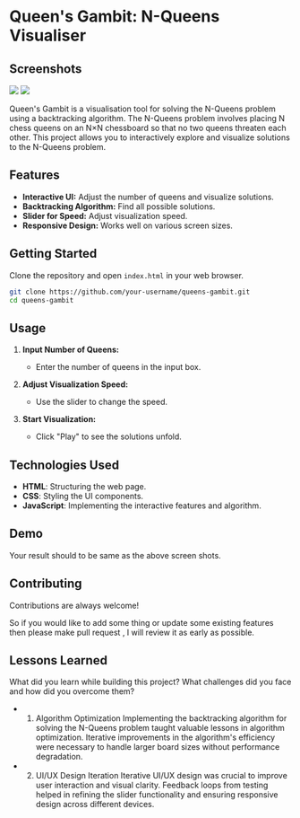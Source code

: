 # Queen's Gambit: N-Queens Visualiser

## Screenshots

![](screen_shots/Screenshot%2024-06-18%at%23.42.52.png)
![](screen_shots/Screenshot%2024-06-18%at%23.43.28.png)


Queen's Gambit is a visualisation tool for solving the N-Queens problem using a backtracking algorithm. The N-Queens problem involves placing N chess queens on an N×N chessboard so that no two queens threaten each other. This project allows you to interactively explore and visualize solutions to the N-Queens problem.

## Features

- **Interactive UI:** Adjust the number of queens and visualize solutions.
- **Backtracking Algorithm:** Find all possible solutions.
- **Slider for Speed:** Adjust visualization speed.
- **Responsive Design:** Works well on various screen sizes.

## Getting Started

Clone the repository and open `index.html` in your web browser.
```bash
git clone https://github.com/your-username/queens-gambit.git
cd queens-gambit
```

## Usage

1. **Input Number of Queens:**
   - Enter the number of queens in the input box.

2. **Adjust Visualization Speed:**
   - Use the slider to change the speed.

3. **Start Visualization:**
   - Click "Play" to see the solutions unfold.

## Technologies Used

- **HTML**: Structuring the web page.
- **CSS**: Styling the UI components.
- **JavaScript**: Implementing the interactive features and algorithm.

## Demo

Your result should to be same as the above screen shots.


## Contributing

Contributions are always welcome!

So if you would like to add some thing or update some existing features then please make pull request ,
I will review it as early as possible.




## Lessons Learned

What did you learn while building this project? What challenges did you face and how did you overcome them?
-  1. Algorithm Optimization
Implementing the backtracking algorithm for solving the N-Queens problem taught valuable lessons in algorithm optimization. Iterative improvements in the algorithm's efficiency were necessary to handle larger board sizes without performance degradation.

-  2. UI/UX Design Iteration
Iterative UI/UX design was crucial to improve user interaction and visual clarity. Feedback loops from testing helped in refining the slider functionality and ensuring responsive design across different devices.

